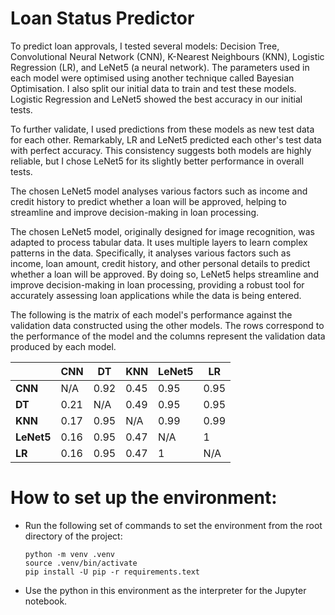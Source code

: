# Loan Status Predictor

To predict loan approvals, I tested several models: Decision Tree, Convolutional Neural Network (CNN),
K-Nearest Neighbours (KNN), Logistic Regression (LR), and LeNet5 (a neural network).
The parameters used in each model were optimised using another technique called Bayesian Optimisation.
I also split our initial data to train and test these models. Logistic Regression and LeNet5 showed the best accuracy
in our initial tests.

To further validate, I used predictions from these models as new test data for each other.
Remarkably, LR and LeNet5 predicted each other's test data with perfect accuracy.
This consistency suggests both models are highly reliable, but I chose LeNet5 for its slightly better performance
in overall tests.

The chosen LeNet5 model analyses various factors such as income and credit history to predict whether a
loan will be approved, helping to streamline and improve decision-making in loan processing.

The chosen LeNet5 model, originally designed for image recognition, was adapted to process tabular data. It uses
multiple layers to learn complex patterns in the data. Specifically, it analyses various factors such as
income, loan amount, credit history, and other personal details to predict whether a loan will be approved.
By doing so, LeNet5 helps streamline and improve decision-making in loan processing, providing a robust tool
for accurately assessing loan applications while the data is being entered.

The following is the matrix of each model's performance against the validation data constructed using the other models.
The rows correspond to the performance of the model and the columns represent the validation data produced by each
model.

|       | CNN  | DT   | KNN  | LeNet5 | LR   |
|-------|------|------|------|--------|------|
| **CNN**   | N/A  | 0.92 | 0.45 | 0.95   | 0.95 |
| **DT**    | 0.21 | N/A  | 0.49 | 0.95   | 0.95 |
| **KNN**   | 0.17 | 0.95 | N/A  | 0.99   | 0.99 |
| **LeNet5**| 0.16 | 0.95 | 0.47 | N/A    | 1    |
| **LR**    | 0.16 | 0.95 | 0.47 | 1      | N/A  |



# How to set up the environment:
- Run the following set of commands to set the environment from the root directory of the project:
    ```
    python -m venv .venv
    source .venv/bin/activate
    pip install -U pip -r requirements.text
    ```
- Use the python in this environment as the interpreter for the Jupyter notebook.
